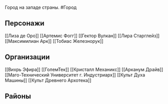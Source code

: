Город на западе страны. #Город


## Персонажи
[[Лиза де Оро]]
[[Артемис Фогг]]
[[Гектор Вулкан]]
[[Лира Старглейз]]
[[Максимилиан Арк]]
[[Тобиас Железнорук]]

## Организации
[[Вихрь Эфира]]
[[ГолемТек]]
[[Кристалл Механикc]]
[[Арканум Драйв]]
[[Маго-Технический Университет г. Индустриарх]]
[[Культ Духа Машины]]
[[Культ Древнего Архотека]]

## Районы
